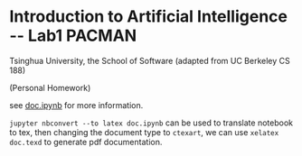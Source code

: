 # Introduction to Artificial Intelligence -- Lab1 PACMAN 

Tsinghua University, the School of Software (adapted from UC Berkeley CS 188)

(Personal Homework)

see [doc.ipynb](doc.ipynb) for more information.

`jupyter nbconvert --to latex doc.ipynb` can be used to translate notebook to tex, then changing the document type to `ctexart`, we can use `xelatex doc.texd` to generate pdf documentation.